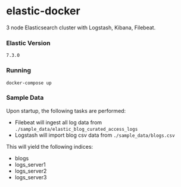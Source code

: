 # elastic-docker
3 node Elasticsearch cluster with Logstash, Kibana, Filebeat.

### Elastic Version

`7.3.0`

### Running

`docker-compose up`


### Sample Data

Upon startup, the following tasks are performed:

* Filebeat will ingest all log data from `./sample_data/elastic_blog_curated_access_logs`
* Logstash will import blog csv data from `./sample_data/blogs.csv`

This will yield the following indices:

* blogs
* logs_server1
* logs_server2
* logs_server3